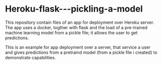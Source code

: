 # Heroku-flask---pickling-a-model
This repository contain files of an app for deployment over Heroku server.
The app uses a docker, togther with flask and the load of a pre-trained machine learning model from a pickle file; it allows the user to get predictions.

This is an example for app deployment over a server, that service a user and gives predictions from a pretraind model (from a pickle file i created) to demonstrate capabilities. 
